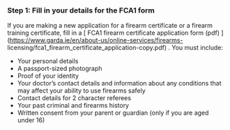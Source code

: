 ###  **Step 1: Fill in your details for the FCA1 form**

If you are making a new application for a firearm certificate or a firearm
training certificate, fill in a [ FCA1 firearm certificate application form
(pdf) ](https://www.garda.ie/en/about-us/online-services/firearms-
licensing/fca1_firearm_certificate_application-copy.pdf) . You must include:

  * Your personal details 
  * A passport-sized photograph 
  * Proof of your identity 
  * Your doctor’s contact details and information about any conditions that may affect your ability to use firearms safely 
  * Contact details for 2 character referees 
  * Your past criminal and firearms history 
  * Written consent from your parent or guardian (only if you are aged under 16) 
